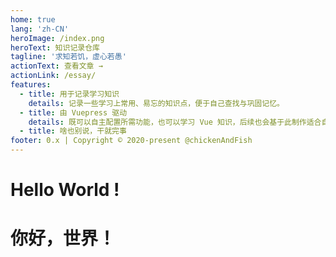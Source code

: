 ```yaml
---
home: true
lang: 'zh-CN'
heroImage: /index.png
heroText: 知识记录仓库
tagline: '求知若饥，虚心若愚'
actionText: 查看文章 →
actionLink: /essay/
features:
  - title: 用于记录学习知识
    details: 记录一些学习上常用、易忘的知识点，便于自己查找与巩固记忆。
  - title: 由 Vuepress 驱动
    details: 既可以自主配置所需功能，也可以学习 Vue 知识，后续也会基于此制作适合自己的主题。
  - title: 啥也别说，干就完事
footer: 0.x | Copyright © 2020-present @chickenAndFish
---
```


<!-- @format -->

# Hello World !

# 你好，世界！
